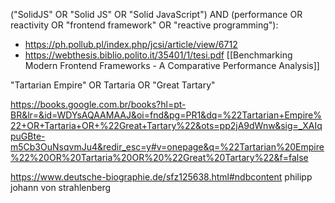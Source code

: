("SolidJS" OR "Solid JS" OR "Solid JavaScript") AND (performance OR reactivity OR "frontend framework" OR "reactive programming"):

- https://ph.pollub.pl/index.php/jcsi/article/view/6712
- https://webthesis.biblio.polito.it/35401/1/tesi.pdf [[Benchmarking Modern Frontend
Frameworks - A Comparative
Performance Analysis]]

"Tartarian Empire" OR Tartaria OR "Great Tartary"

https://books.google.com.br/books?hl=pt-BR&lr=&id=WDYsAQAAMAAJ&oi=fnd&pg=PR1&dq=%22Tartarian+Empire%22+OR+Tartaria+OR+%22Great+Tartary%22&ots=pp2jA9dWnw&sig=_XAIqpuGBte-m5Cb3OuNsqvmJu4&redir_esc=y#v=onepage&q=%22Tartarian%20Empire%22%20OR%20Tartaria%20OR%20%22Great%20Tartary%22&f=false

https://www.deutsche-biographie.de/sfz125638.html#ndbcontent
philipp johann von strahlenberg